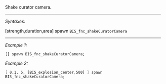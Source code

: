 Shake curator camera.


---
*Syntaxes:*

[strength,duration,area] spawn `BIS_fnc_shakeCuratorCamera`

---
*Example 1:*

```sqf
[] spawn BIS_fnc_shakeCuratorCamera;
```

*Example 2:*

```sqf
[ 0.1, 5, [BIS_explosion_center,500] ] spawn BIS_fnc_shakeCuratorCamera;
```
